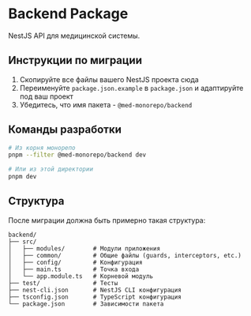 # Backend Package

NestJS API для медицинской системы.

## Инструкции по миграции

1. Скопируйте все файлы вашего NestJS проекта сюда
2. Переименуйте `package.json.example` в `package.json` и адаптируйте под ваш проект
3. Убедитесь, что имя пакета - `@med-monorepo/backend`

## Команды разработки

```bash
# Из корня монорепо
pnpm --filter @med-monorepo/backend dev

# Или из этой директории
pnpm dev
```

## Структура

После миграции должна быть примерно такая структура:
```
backend/
├── src/
│   ├── modules/        # Модули приложения
│   ├── common/         # Общие файлы (guards, interceptors, etc.)
│   ├── config/         # Конфигурация
│   ├── main.ts         # Точка входа
│   └── app.module.ts   # Корневой модуль
├── test/               # Тесты
├── nest-cli.json       # NestJS CLI конфигурация
├── tsconfig.json       # TypeScript конфигурация
└── package.json        # Зависимости пакета
```
